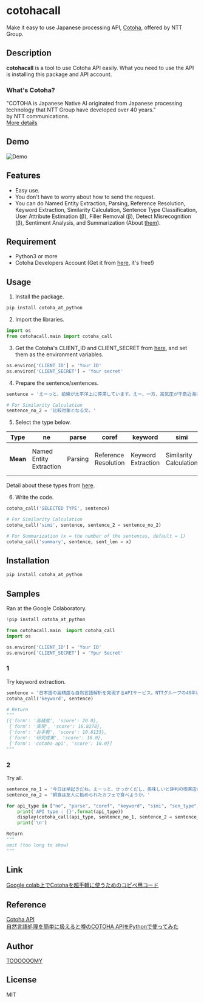 # cotohacall
Make it easy to use Japanese processing API, [Cotoha](https://www.ntt.com/business/services/application/ai/cotoha-nlp.html),  offered by NTT Group.

## Description
**cotohacall** is a tool to use Cotoha API easily. What you need to use the API is installing this package and API account.

### What's Cotoha?
"COTOHA is Japanese Native AI originated from Japanese processing technology that NTT Group have developed over 40 years."  
by NTT communications.  
[More details](https://api.ce-cotoha.com/contents/about-cotoha.html)

## Demo
![Demo](https://user-images.githubusercontent.com/45617592/78994983-54f93200-7b7c-11ea-9d17-8eb11170291e.gif)

## Features
- Easy use.
- You don't have to worry about how to send the request.
- You can do Named Entity Extraction, Parsing, Reference Resolution, Keyword Extraction, Similarity Calculation, Sentence Type Classification, User Attribute Estimation (β), Filler Removal (β), Detect Misrecognition (β), Sentiment Analysis, and Summarization (About [them](https://api.ce-cotoha.com/contents/api-all.html)).

## Requirement

- Python3 or more
- Cotoha Developers Account (Get it from [here](https://api.ce-cotoha.com/contents/developers/index.html), it's free!)

## Usage
1. Install the package.
```py
pip install cotoha_at_python
```

2. Import the libraries.
```py
import os
from cotohacall.main import cotoha_call
```
  
3. Get the Cotoha's CLIENT_ID and CLIENT_SECRET from [here](https://api.ce-cotoha.com/contents/developers/index.html), and set them as the environment variables.
```py
os.environ['CLIENT_ID'] = 'Your ID'
os.environ['CLIENT_SECRET'] = 'Your secret'
```
  
4. Prepare the sentence/sentences.
```py
sentence = 'えーっと、前線が太平洋上に停滞しています。えー、一方、高気圧が千島近海にあって、あーっと北日本から東日本をゆるやかに覆っています。'

# For Similarity Calculation
sentence_no_2 = '比較対象となる文。'
```
  
5. Select the type below.

| **Type** | ne | parse | coref | keyword | simi | sent_type | user_at | filler | detect | senti | summary |
| --- | --- | --- | --- | --- | --- | --- | --- | --- | --- | --- | --- |
| **Mean** | Named Entity Extraction | Parsing | Reference Resolution | Keyword Extraction | Similarity Calculation | Sentence Type Classification | User Attribute Estimation (β) | Filler Removal (β) | Detect Misrecognition (β) | Sentiment Analysis | Summarization |
  
Detail about these types from [here](https://api.ce-cotoha.com/contents/api-all.html).
  
6. Write the code.
```py
cotoha_call('SELECTED TYPE', sentence)

# For Similarity Calculation
cotoha_call('simi', sentence, sentence_2 = sentence_no_2)

# For Summarization (x = the number of the sentences, default = 1)
cotoha_call('summary', sentence, sent_len = x)
```

## Installation
```py
pip install cotoha_at_python
```

## Samples
Ran at the Google Colaboratory.
```py
!pip install cotoha_at_python

from cotohacall.main  import cotoha_call
import os

os.environ['CLIENT_ID'] = 'Your ID'
os.environ['CLIENT_SECRET'] = 'Ypur Secret'
```

### 1
Try keyword extraction.  
```py
sentence = '日本語の高精度な自然言語解析を実現するAPIサービス。NTTグループの40年以上の研究成果を活かした自然言語解析技術をCOTOHA APIでお手軽にご利用いただけます。'
cotoha_call('keyword', sentence)

# Return
"""
[{'form': '高精度', 'score': 20.0},
 {'form': '実現', 'score': 16.8278},
 {'form': 'お手軽', 'score': 10.8133},
 {'form': '研究成果', 'score': 10.0},
 {'form': 'cotoha api', 'score': 10.0}]
"""
```

### 2
Try all.  
```py
sentence_no_1 = '今日は早起きだね。えーっと、せっかくだし、美味しいと評判の喫茶店に行ってみよっか。'
sentence_no_2 = '朝食は友人に勧められたカフェで食べようか。'

for api_type in ["ne", "parse", "coref", "keyword", "simi", "sen_type", "user_at", "filler", "detect", "senti", "summary"]:
    print('API type : {}'.format(api_type))
    display(cotoha_call(api_type, sentence_no_1, sentence_2 = sentence_no_2))
    print('\n')

Return
"""
omit (too long to show)
"""
```


## Link
[Google colab上でCotohaを超手軽に使うためのコピペ用コード](https://qiita.com/Tommyyyyyyy/items/60f11a36c3a0fa789fd9)

## Reference
[Cotoha API](https://api.ce-cotoha.com/contents/index.html)  
[自然言語処理を簡単に扱えると噂のCOTOHA APIをPythonで使ってみた](https://qiita.com/gossy5454/items/83072418fb0c5f3e269f)

## Author
[TOOOOOOMY](https://github.com/TOOOOOOMY)

## License
MIT
